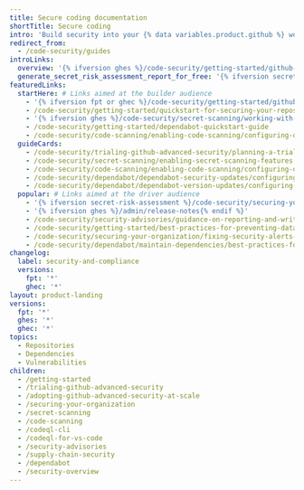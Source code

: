 ```yaml
---
title: Secure coding documentation
shortTitle: Secure coding
intro: 'Build security into your {% data variables.product.github %} workflow to secure your software supply chain, automatically find and fix vulnerabilities in your codebase, and prevent data leaks.'
redirect_from:
  - /code-security/guides
introLinks:
  overview: '{% ifversion ghes %}/code-security/getting-started/github-security-features{% endif %}'
  generate_secret_risk_assessment_report_for_free: '{% ifversion secret-risk-assessment %}/code-security/securing-your-organization/understanding-your-organizations-exposure-to-leaked-secrets/viewing-the-secret-risk-assessment-report-for-your-organization#generating-an-initial-secret-risk-assessment{% endif %}'
featuredLinks:
  startHere: # Links aimed at the builder audience
    - '{% ifversion fpt or ghec %}/code-security/getting-started/github-security-features{% endif %}'
    - /code-security/getting-started/quickstart-for-securing-your-repository
    - '{% ifversion ghes %}/code-security/secret-scanning/working-with-secret-scanning-and-push-protection{% endif %}'
    - /code-security/getting-started/dependabot-quickstart-guide
    - /code-security/code-scanning/enabling-code-scanning/configuring-default-setup-for-code-scanning
  guideCards:
    - /code-security/trialing-github-advanced-security/planning-a-trial-of-ghas
    - /code-security/secret-scanning/enabling-secret-scanning-features
    - /code-security/code-scanning/enabling-code-scanning/configuring-default-setup-for-code-scanning
    - /code-security/dependabot/dependabot-security-updates/configuring-dependabot-security-updates
    - /code-security/dependabot/dependabot-version-updates/configuring-dependabot-version-updates
  popular: # Links aimed at the driver audience
    - '{% ifversion secret-risk-assessment %}/code-security/securing-your-organization/understanding-your-organizations-exposure-to-leaked-secrets/about-secret-risk-assessment{% endif %}'
    - '{% ifversion ghes %}/admin/release-notes{% endif %}'
    - /code-security/security-advisories/guidance-on-reporting-and-writing-information-about-vulnerabilities/about-coordinated-disclosure-of-security-vulnerabilities
    - /code-security/getting-started/best-practices-for-preventing-data-leaks-in-your-organization
    - /code-security/securing-your-organization/fixing-security-alerts-at-scale/best-practice-fix-alerts-at-scale
    - /code-security/dependabot/maintain-dependencies/best-practices-for-maintaining-dependencies
changelog:
  label: security-and-compliance
  versions:
    fpt: '*'
    ghec: '*'
layout: product-landing
versions:
  fpt: '*'
  ghes: '*'
  ghec: '*'
topics:
  - Repositories
  - Dependencies
  - Vulnerabilities
children:
  - /getting-started
  - /trialing-github-advanced-security
  - /adopting-github-advanced-security-at-scale
  - /securing-your-organization
  - /secret-scanning
  - /code-scanning
  - /codeql-cli
  - /codeql-for-vs-code
  - /security-advisories
  - /supply-chain-security
  - /dependabot
  - /security-overview
---
```

